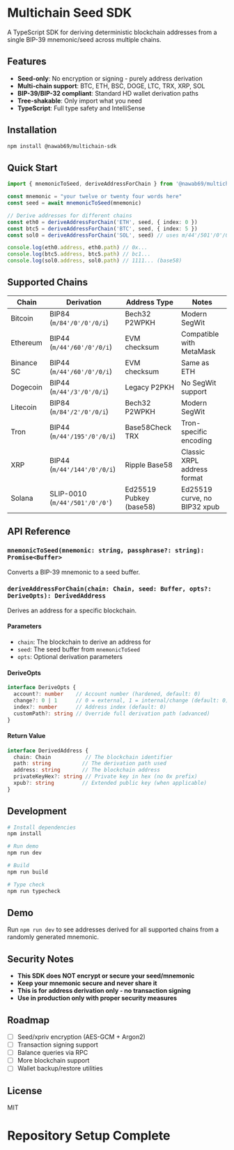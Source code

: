 # Multichain Seed SDK

A TypeScript SDK for deriving deterministic blockchain addresses from a single BIP-39 mnemonic/seed across multiple chains.

## Features

- **Seed-only**: No encryption or signing - purely address derivation
- **Multi-chain support**: BTC, ETH, BSC, DOGE, LTC, TRX, XRP, SOL
- **BIP-39/BIP-32 compliant**: Standard HD wallet derivation paths
- **Tree-shakable**: Only import what you need
- **TypeScript**: Full type safety and IntelliSense

## Installation

```bash
npm install @nawab69/multichain-sdk
```

## Quick Start

```typescript
import { mnemonicToSeed, deriveAddressForChain } from '@nawab69/multichain-sdk'

const mnemonic = "your twelve or twenty four words here"
const seed = await mnemonicToSeed(mnemonic)

// Derive addresses for different chains
const eth0 = deriveAddressForChain('ETH', seed, { index: 0 })
const btc5 = deriveAddressForChain('BTC', seed, { index: 5 })
const sol0 = deriveAddressForChain('SOL', seed) // uses m/44'/501'/0'/0' by default

console.log(eth0.address, eth0.path) // 0x...
console.log(btc5.address, btc5.path) // bc1...
console.log(sol0.address, sol0.path) // 1111... (base58)
```

## Supported Chains

| Chain      | Derivation                     | Address Type            | Notes                                |
| ---------- | ------------------------------ | ----------------------- | ------------------------------------ |
| Bitcoin    | BIP84 (`m/84'/0'/0'/0/i`)      | Bech32 P2WPKH           | Modern SegWit                        |
| Ethereum   | BIP44 (`m/44'/60'/0'/0/i`)     | EVM checksum            | Compatible with MetaMask             |
| Binance SC | BIP44 (`m/44'/60'/0'/0/i`)     | EVM checksum            | Same as ETH                          |
| Dogecoin   | BIP44 (`m/44'/3'/0'/0/i`)      | Legacy P2PKH            | No SegWit support                    |
| Litecoin   | BIP84 (`m/84'/2'/0'/0/i`)      | Bech32 P2WPKH           | Modern SegWit                        |
| Tron       | BIP44 (`m/44'/195'/0'/0/i`)    | Base58Check TRX         | Tron-specific encoding               |
| XRP        | BIP44 (`m/44'/144'/0'/0/i`)    | Ripple Base58           | Classic XRPL address format         |
| Solana     | SLIP-0010 (`m/44'/501'/0'/0'`) | Ed25519 Pubkey (base58) | Ed25519 curve, no BIP32 xpub        |

## API Reference

### `mnemonicToSeed(mnemonic: string, passphrase?: string): Promise<Buffer>`

Converts a BIP-39 mnemonic to a seed buffer.

### `deriveAddressForChain(chain: Chain, seed: Buffer, opts?: DeriveOpts): DerivedAddress`

Derives an address for a specific blockchain.

#### Parameters

- `chain`: The blockchain to derive an address for
- `seed`: The seed buffer from `mnemonicToSeed`
- `opts`: Optional derivation parameters

#### DeriveOpts

```typescript
interface DeriveOpts {
  account?: number    // Account number (hardened, default: 0)
  change?: 0 | 1      // 0 = external, 1 = internal/change (default: 0)
  index?: number      // Address index (default: 0)
  customPath?: string // Override full derivation path (advanced)
}
```

#### Return Value

```typescript
interface DerivedAddress {
  chain: Chain           // The blockchain identifier
  path: string          // The derivation path used
  address: string       // The blockchain address
  privateKeyHex?: string // Private key in hex (no 0x prefix)
  xpub?: string         // Extended public key (when applicable)
}
```

## Development

```bash
# Install dependencies
npm install

# Run demo
npm run dev

# Build
npm run build

# Type check
npm run typecheck
```

## Demo

Run `npm run dev` to see addresses derived for all supported chains from a randomly generated mnemonic.

## Security Notes

- **This SDK does NOT encrypt or secure your seed/mnemonic**
- **Keep your mnemonic secure and never share it**
- **This is for address derivation only - no transaction signing**
- **Use in production only with proper security measures**

## Roadmap

- [ ] Seed/xpriv encryption (AES-GCM + Argon2)
- [ ] Transaction signing support
- [ ] Balance queries via RPC
- [ ] More blockchain support
- [ ] Wallet backup/restore utilities

## License

MIT
# Repository Setup Complete
